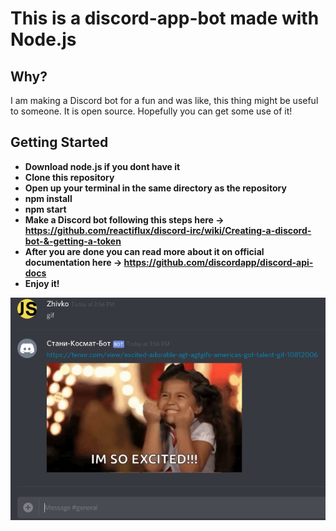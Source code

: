 # This is a discord-app-bot made with Node.js

## Why?
I am making a Discord bot for a fun and was like, this thing might be useful to someone. It is open source. Hopefully you can get some use of it!

## Getting Started
*  <b>Download node.js if you dont have it</b>
*  <b>Clone this repository</b>
*  <b>Open up your terminal in the same directory as the repository</b>
*  <b>npm install</b>
*  <b>npm start</b>
*  <b>Make a Discord bot following this steps here -> https://github.com/reactiflux/discord-irc/wiki/Creating-a-discord-bot-&-getting-a-token</b>
*  <b>After you are done you can read more about it on official documentation here -> https://github.com/discordapp/discord-api-docs</b>
*  <b>Enjoy it!</b>

![gifImage](/Storage/images/discord.png?raw=true "Optional Title")
